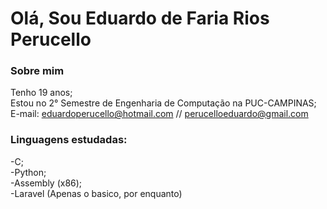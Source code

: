 # Olá, Sou Eduardo de Faria Rios Perucello
### Sobre mim
Tenho 19 anos;
<br>
Estou no 2° Semestre de Engenharia de Computação na PUC-CAMPINAS;
<br>
E-mail: eduardoperucello@hotmail.com // perucelloeduardo@gmail.com
<br>

### Linguagens estudadas:
-C;
<br>
-Python;
<br>
-Assembly (x86);
<br>
-Laravel (Apenas o basico, por enquanto)
